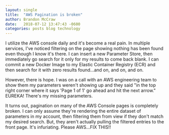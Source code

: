```yaml
---
layout: single
title:  "AWS Pagination is broken"
author: Brandon McCraw
date:   2018-07-12 13:47:43 -0600
categories: posts blog technology
---
```


I utilize the AWS console daily and it's become a real pain. In multiple services, I've noticed filtering on the page showing nothing has been found even though I know it's there. I can insert a new Parameter Store, then immediately go search for it only for my results to come back blank. I can commit a new Docker Image to my Elastic Container Registry (ECR) and then search for it with zero results found...and on, and on, and on.

However, there is hope.  I was on a call with an AWS engineering team to show them my parameters weren't showing up and they said "in the top right corner where it says 'Page 1 of 1' go ahead and hit the next arrow."  EUREKA! There's my missing parameters.

It turns out, pagination on many of the AWS Console pages is completely broken. I can only assume they're rendering the entire dataset of parameters in my account, then filtering them from view if they don't match my desired search. But, they aren't actually pulling the filtered entries to the front page. It's infuriating. Please AWS...FIX THIS!!
